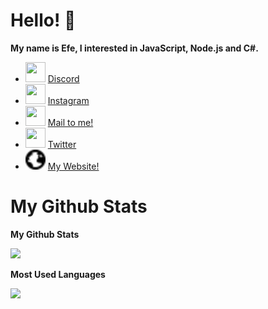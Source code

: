 # Hello! 👋

**My name is Efe, I interested in JavaScript, Node.js and C#.**

- <img height="32" width="32" src="https://unpkg.com/simple-icons@v5/icons/discord.svg" /> [Discord](https://discord.com/users/980910195230269540)
- <img height="32" width="32" src="https://unpkg.com/simple-icons@v5/icons/instagram.svg" /> [Instagram](https://instagram.com/efemertcbgl)
- <img height="32" width="32" src="https://unpkg.com/simple-icons@v5/icons/gmail.svg" /> [Mail to me!](mailto:efemertcbgl.proton.me)
- <img height="32" width="32" src="https://unpkg.com/simple-icons@v5/icons/twitter.svg" /> [Twitter](https://twitter.com/efemertcbgl)
- <img height="32" width="32" src="https://raw.githubusercontent.com/iconic/open-iconic/master/svg/globe.svg" /> [My Website!](https://efeleee.tk)


# My Github Stats

**My Github Stats**

<img src="https://github-readme-stats.vercel.app/api?username=efeleee&theme=dark">

**Most Used Languages**

<img src="https://github-readme-stats.vercel.app/api/top-langs/?username=efelee&theme=dark&layout=compact">

 
